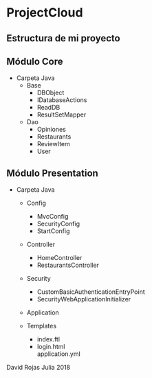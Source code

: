 # ProjectCloud

## Estructura de mi proyecto

## Módulo Core
   - Carpeta Java
		- Base
			- DBObject
			- IDatabaseActions
			- ReadDB
			- ResultSetMapper
		- Dao
			- Opiniones
			- Restaurants
			- ReviewItem
			- User
		
## Módulo Presentation
- Carpeta Java

  - Config
	- MvcConfig
	- SecurityConfig
	- StartConfig
	
  - Controller
	- HomeController
	- RestaurantsController
	
  - Security
	- CustomBasicAuthenticationEntryPoint
	- SecurityWebApplicationInitializer
	
  - Application
	
  - Templates
	- index.ftl
	- login.html	
  application.yml



David Rojas Julia 2018

